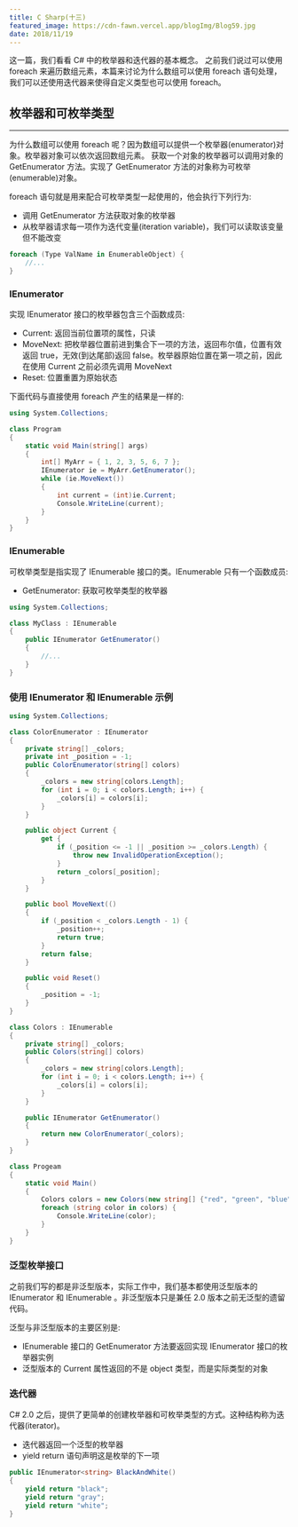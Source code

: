 ```yaml
---
title: C Sharp(十三)
featured_image: https://cdn-fawn.vercel.app/blogImg/Blog59.jpg
date: 2018/11/19
---
```


这一篇，我们看看 C# 中的枚举器和迭代器的基本概念。
之前我们说过可以使用 foreach 来遍历数组元素，本篇来讨论为什么数组可以使用 foreach 语句处理，我们可以还使用迭代器来使得自定义类型也可以使用 foreach。

## 枚举器和可枚举类型
***  
为什么数组可以使用 foreach 呢？因为数组可以提供一个枚举器(enumerator)对象。枚举器对象可以依次返回数组元素。
获取一个对象的枚举器可以调用对象的 GetEnumerator 方法。实现了 GetEnumerator 方法的对象称为可枚举(enumerable)对象。

foreach 语句就是用来配合可枚举类型一起使用的，他会执行下列行为: 
- 调用 GetEnumerator 方法获取对象的枚举器
- 从枚举器请求每一项作为迭代变量(iteration variable)，我们可以读取该变量但不能改变

``` csharp
foreach (Type ValName in EnumerableObject) {
    //...
}
```

### IEnumerator 
实现 IEnumerator 接口的枚举器包含三个函数成员: 
- Current: 返回当前位置项的属性，只读
- MoveNext: 把枚举器位置前进到集合下一项的方法，返回布尔值，位置有效返回 true，无效(到达尾部)返回 false。枚举器原始位置在第一项之前，因此在使用 Current 之前必须先调用 MoveNext
- Reset: 位置重置为原始状态

下面代码与直接使用 foreach 产生的结果是一样的: 
``` csharp
using System.Collections;

class Program
{
    static void Main(string[] args)
    {
        int[] MyArr = { 1, 2, 3, 5, 6, 7 };
        IEnumerator ie = MyArr.GetEnumerator();
        while (ie.MoveNext())
        {
            int current = (int)ie.Current;
            Console.WriteLine(current);
        }
    }
}
```

### IEnumerable
可枚举类型是指实现了 IEnumerable 接口的类。IEnumerable 只有一个函数成员: 
- GetEnumerator: 获取可枚举类型的枚举器

``` csharp
using System.Collections;

class MyClass : IEnumerable
{
    public IEnumerator GetEnumerator()
    {
        //...
    }
}
```

### 使用 IEnumerator 和 IEnumerable 示例
``` csharp
using System.Collections;

class ColorEnumerator : IEnumerator
{
    private string[] _colors;
    private int _position = -1;
    public ColorEnumerator(string[] colors)
    {
        _colors = new string[colors.Length];
        for (int i = 0; i < colors.Length; i++) {
            _colors[i] = colors[i];
        }
    }

    public object Current {
        get {
            if (_position <= -1 || _position >= _colors.Length) {
                throw new InvalidOperationException();
            }
            return _colors[_position];
        }
    }

    public bool MoveNext(()
    {
        if (_position < _colors.Length - 1) {
            _position++;
            return true;
        }
        return false;
    }

    public void Reset() 
    {
        _position = -1;
    }
}

class Colors : IEnumerable
{
    private string[] _colors;
    public Colors(string[] colors)
    {
        _colors = new string[colors.Length];
        for (int i = 0; i < colors.Length; i++) {
            _colors[i] = colors[i];
        }
    }

    public IEnumerator GetEnumerator()
    {
        return new ColorEnumerator(_colors);
    }
}

class Progeam
{
    static void Main()
    {
        Colors colors = new Colors(new string[] {"red", "green", "blue", "yellow"});
        foreach (string color in colors) {
            Console.WriteLine(color);
        }
    }
}
```

### 泛型枚举接口
之前我们写的都是非泛型版本，实际工作中，我们基本都使用泛型版本的 IEnumerator<T> 和 IEnumerable<T> 。非泛型版本只是兼任 2.0 版本之前无泛型的遗留代码。

泛型与非泛型版本的主要区别是: 
- IEnumerable<T> 接口的 GetEnumerator 方法要返回实现 IEnumerator<T> 接口的枚举器实例
- 泛型版本的 Current 属性返回的不是 object 类型，而是实际类型的对象

### 迭代器
C# 2.0 之后，提供了更简单的创建枚举器和可枚举类型的方式。这种结构称为迭代器(iterator)。
- 迭代器返回一个泛型的枚举器
- yield return 语句声明这是枚举的下一项

``` csharp
public IEnumerator<string> BlackAndWhite()
{
    yield return "black";
    yield return "gray";
    yield return "white";
}
```